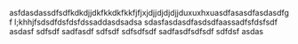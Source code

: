 asfdasdassdfsdfkdkdjjdkfkkdkfkkfjfjxjdjjdjdjdjjduxuxhxuasdfasasdfasdasdfgf l;khhjfsdsdfdsfdsfdssaddasdsadsa
sdasfasdasdfasdsdfaassadfsfdsfsdf
asdasf
sdfsdf
sadfasdf
sdfsdf
sdfsdfsdf
sadfasdfsdfsdf
sdfdsf
asdas
